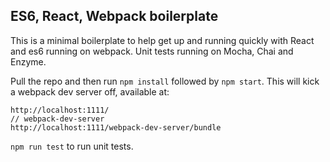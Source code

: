 ## ES6, React, Webpack boilerplate

This is a minimal boilerplate to help get up and running quickly with React and es6 running on webpack. Unit tests running on Mocha, Chai and Enzyme.

Pull the repo and then run `npm install` followed by `npm start`. This will kick a webpack dev server off, available at:

```
http://localhost:1111/
// webpack-dev-server
http://localhost:1111/webpack-dev-server/bundle
```

`npm run test` to run unit tests.

